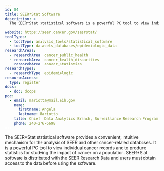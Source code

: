 ```yaml
---
id: 84
title: SEER*Stat Software
description: >
  The SEER*Stat statistical software is a powerful PC tool to view individual cancer records and to produce statistics for studying the impact of cancer on a population. 
  
website: https://seer.cancer.gov/seerstat/
toolTypes:
  - toolType: analysis_tools/statistical_software
  - toolType: datasets_databases/epidemiologic_data
researchAreas:
  - researchArea: cancer_public_health
  - researchArea: cancer_health_disparities
  - researchArea: cancer_statistics
researchTypes:
  - researchType: epidemiologic
resourceAccess:
  type: register
docs:
  - doc: dccps
poc:
  - email: mariotta@mail.nih.gov
    name:
      firstname: Angela
      lastname: Mariotto
    title: Chief, Data Analytics Branch, Surveillance Research Program
    phone: 240-276-6698
---
```

The SEER\*Stat statistical software provides a convenient, intuitive mechanism for the analysis of SEER and other cancer-related databases. It is a powerful PC tool to view individual cancer records and to produce statistics for studying the impact of cancer on a population. SEER\*Stat software is distributed with the SEER Research Data and users must obtain access to the data before using the software. 
